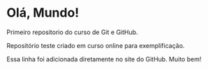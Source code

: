 # Olá, Mundo!
 Primeiro repositorio do curso de Git e GitHub.

 Repositório teste criado em curso online para exemplificação.
 
 
 Essa linha foi adicionada diretamente no site do GitHub. Muito bem! 
